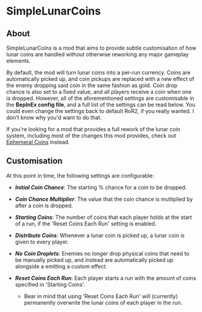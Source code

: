 # SimpleLunarCoins

## About

SimpleLunarCoins is a mod that aims to provide subtle customisation of how lunar coins are handled without otherwise reworking any major gameplay elements. 

By default, the mod will turn lunar coins into a per-run currency. Coins are automatically picked up, and coin pickups are replaced with a new effect of the enemy dropping said coin in the same fashion as gold. Coin drop chance is also set to a fixed value, and all players receive a coin when one is dropped. However, all of the aforementioned settings are customisable in the **BepInEx config file**, and a full list of the settings can be read below. You could even change the settings back to default RoR2, if you really wanted. I don't know why you'd want to do that.

If you're looking for a mod that provides a full rework of the lunar coin system, including most of the changes this mod provides, check out [Ephemeral Coins](https://thunderstore.io/package/VarnaScelestus/Ephemeral_Coins/) instead.

## Customisation
At this point in time, the following settings are configurable:

* ***Initial Coin Chance***: The starting % chance for a coin to be dropped.

* ***Coin Chance Multiplier***: The value that the coin chance is multiplied by after a coin is dropped.

* ***Starting Coins***: The number of coins that each player holds at the start of a run, if the 'Reset Coins Each Run' setting is enabled.

* ***Distribute Coins***: Whenever a lunar coin is picked up, a lunar coin is given to every player.

* ***No Coin Droplets***: Enemies no longer drop physical coins that need to be manually picked up, and instead are 
automatically picked up alongside a emitting a custom effect.

* ***Reset Coins Each Run***: Each player starts a run with the amount of coins specified in 'Starting Coins'.
    * Bear in mind that using 'Reset Coins Each Run' will (currently) permanently overwrite the lunar coins of each player in the run.